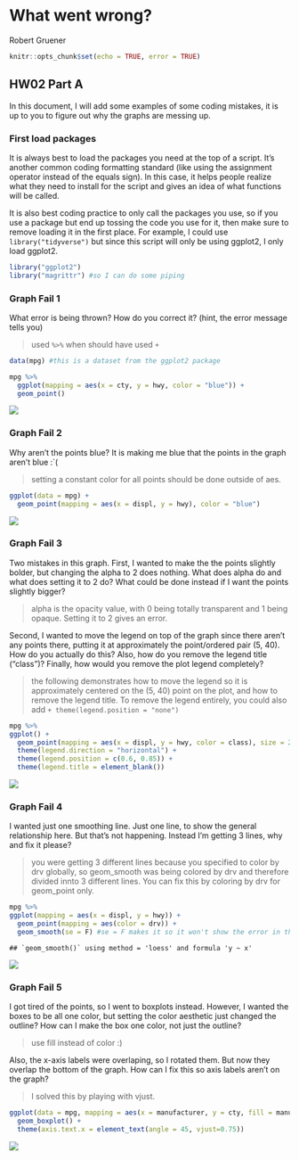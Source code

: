 What went wrong?
================
Robert Gruener

``` r
knitr::opts_chunk$set(echo = TRUE, error = TRUE)
```

## HW02 Part A

In this document, I will add some examples of some coding mistakes, it
is up to you to figure out why the graphs are messing up.

### First load packages

It is always best to load the packages you need at the top of a script.
It’s another common coding formatting standard (like using the
assignment operator instead of the equals sign). In this case, it helps
people realize what they need to install for the script and gives an
idea of what functions will be called.

It is also best coding practice to only call the packages you use, so if
you use a package but end up tossing the code you use for it, then make
sure to remove loading it in the first place. For example, I could use
`library("tidyverse")` but since this script will only be using ggplot2,
I only load ggplot2.

``` r
library("ggplot2")
library("magrittr") #so I can do some piping
```

### Graph Fail 1

What error is being thrown? How do you correct it? (hint, the error
message tells you)

> used `%>%` when should have used `+`

``` r
data(mpg) #this is a dataset from the ggplot2 package

mpg %>% 
  ggplot(mapping = aes(x = cty, y = hwy, color = "blue")) + 
  geom_point()
```

![](HW02_A_Graph-Fails_files/figure-gfm/unnamed-chunk-1-1.png)<!-- -->

### Graph Fail 2

Why aren’t the points blue? It is making me blue that the points in the
graph aren’t blue :\`(

> setting a constant color for all points should be done outside of aes.

``` r
ggplot(data = mpg) + 
  geom_point(mapping = aes(x = displ, y = hwy), color = "blue")
```

![](HW02_A_Graph-Fails_files/figure-gfm/unnamed-chunk-2-1.png)<!-- -->

### Graph Fail 3

Two mistakes in this graph. First, I wanted to make the the points
slightly bolder, but changing the alpha to 2 does nothing. What does
alpha do and what does setting it to 2 do? What could be done instead if
I want the points slightly bigger?

> alpha is the opacity value, with 0 being totally transparent and 1
> being opaque. Setting it to 2 gives an error.

Second, I wanted to move the legend on top of the graph since there
aren’t any points there, putting it at approximately the point/ordered
pair (5, 40). How do you actually do this? Also, how do you remove the
legend title (“class”)? Finally, how would you remove the plot legend
completely?

> the following demonstrates how to move the legend so it is
> approximately centered on the (5, 40) point on the plot, and how to
> remove the legend title. To remove the legend entirely, you could also
> add `+ theme(legend.position = "none")`

``` r
mpg %>% 
ggplot() + 
  geom_point(mapping = aes(x = displ, y = hwy, color = class), size = 2) + 
  theme(legend.direction = "horizontal") + 
  theme(legend.position = c(0.6, 0.85)) +
  theme(legend.title = element_blank())
```

![](HW02_A_Graph-Fails_files/figure-gfm/unnamed-chunk-3-1.png)<!-- -->

### Graph Fail 4

I wanted just one smoothing line. Just one line, to show the general
relationship here. But that’s not happening. Instead I’m getting 3
lines, why and fix it please?

> you were getting 3 different lines because you specified to color by
> drv globally, so geom\_smooth was being colored by drv and therefore
> divided innto 3 different lines. You can fix this by coloring by drv
> for geom\_point only.

``` r
mpg %>% 
ggplot(mapping = aes(x = displ, y = hwy)) + 
  geom_point(mapping = aes(color = drv)) + 
  geom_smooth(se = F) #se = F makes it so it won't show the error in the line of fit
```

    ## `geom_smooth()` using method = 'loess' and formula 'y ~ x'

![](HW02_A_Graph-Fails_files/figure-gfm/unnamed-chunk-4-1.png)<!-- -->

### Graph Fail 5

I got tired of the points, so I went to boxplots instead. However, I
wanted the boxes to be all one color, but setting the color aesthetic
just changed the outline? How can I make the box one color, not just the
outline?

> use fill instead of color :)

Also, the x-axis labels were overlaping, so I rotated them. But now they
overlap the bottom of the graph. How can I fix this so axis labels
aren’t on the graph?

> I solved this by playing with vjust.

``` r
ggplot(data = mpg, mapping = aes(x = manufacturer, y = cty, fill = manufacturer)) + 
  geom_boxplot() + 
  theme(axis.text.x = element_text(angle = 45, vjust=0.75))
```

![](HW02_A_Graph-Fails_files/figure-gfm/unnamed-chunk-5-1.png)<!-- -->

